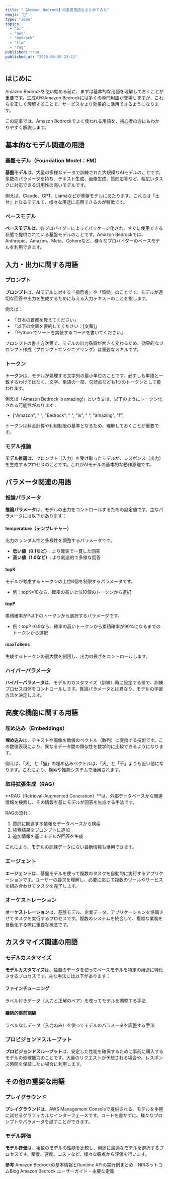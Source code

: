 ```yaml
---
title: "【Amazon Bedrock】の重要用語をまとめてみた"
emoji: "🍣"
type: "idea"
topics:
  - "ai"
  - "aws"
  - "bedrock"
  - "llm"
  - "rag"
published: true
published_at: "2025-06-30 23:11"
---
```


## はじめに
Amazon Bedrockを使い始める前に、まずは基本的な用語を理解しておくことが重要です。生成AIやAmazon Bedrockには多くの専門用語が登場しますが、これらを正しく理解することで、サービスをより効果的に活用できるようになります。

この記事では、Amazon Bedrockでよく使われる用語を、初心者の方にもわかりやすく解説します。

## 基本的なモデル関連の用語

### 基盤モデル（Foundation Model：FM）
**基盤モデル**は、大量の多様なデータで訓練された大規模なAIモデルのことです。多数のパラメータを持ち、テキスト生成、画像生成、質問応答など、幅広いタスクに対応できる汎用性の高いモデルです。

例えば、Claude、GPT、Llamaなどが基盤モデルにあたります。これらは「土台」となるモデルで、様々な用途に応用できるのが特徴です。

### ベースモデル
**ベースモデル**は、各プロバイダーによってパッケージ化され、すぐに使用できる状態で提供されている基盤モデルのことです。Amazon Bedrockでは、Anthropic、Amazon、Meta、Cohereなど、様々なプロバイダーのベースモデルを利用できます。

## 入力・出力に関する用語

### プロンプト
**プロンプト**は、AIモデルに対する「指示書」や「質問」のことです。モデルが適切な回答や出力を生成するために与える入力テキストのことを指します。

例えば：
- 「日本の首都を教えてください」
- 「以下の文章を要約してください：[文章]」
- 「Python でソートを実装するコードを書いてください」

プロンプトの書き方次第で、モデルの出力品質が大きく変わるため、効果的なプロンプト作成（プロンプトエンジニアリング）は重要なスキルです。

### トークン
**トークン**は、モデルが処理する文字列の最小単位のことです。必ずしも単語と一致するわけではなく、文字、単語の一部、句読点なども1つのトークンとして扱われます。

例えば「Amazon Bedrock is amazing!」という文は、以下のようにトークン化される可能性があります：
- ["Amazon", " ", "Bedrock", " ", "is", " ", "amazing", "!"]

トークンは料金計算や利用制限の基準となるため、理解しておくことが重要です。

### モデル推論
**モデル推論**は、プロンプト（入力）を受け取ったモデルが、レスポンス（出力）を生成するプロセスのことです。これがAIモデルの基本的な動作原理です。

## パラメータ関連の用語

### 推論パラメータ
**推論パラメータ**は、モデルの出力をコントロールするための設定値です。主なパラメータには以下があります：

#### temperature（テンプレチャー）
出力のランダム性と多様性を調整するパラメータです。
- **低い値（0.1など）**: より確実で一貫した回答
- **高い値（1.0など）**: より創造的で多様な回答

#### topK
モデルが考慮するトークンの上位K個を制限するパラメータです。
- 例：topK=10なら、確率の高い上位10個のトークンから選択

#### topP
累積確率がP以下のトークンから選択するパラメータです。
- 例：topP=0.9なら、確率の高いトークンから累積確率が90%になるまでのトークンから選択

#### maxTokens
生成するトークンの最大数を制限し、出力の長さをコントロールします。

### ハイパーパラメータ
**ハイパーパラメータ**は、モデルのカスタマイズ（訓練）時に設定する値で、訓練プロセス自体をコントロールします。推論パラメータとは異なり、モデルの学習方法を決定します。

## 高度な機能に関する用語

### 埋め込み（Embeddings）
**埋め込み**は、テキストや画像を数値のベクトル（数列）に変換する技術です。この数値表現により、異なるデータ間の類似性を数学的に比較できるようになります。

例えば、「犬」と「猫」の埋め込みベクトルは、「犬」と「車」よりも近い値になります。これにより、検索や推薦システムで活用されます。

### 取得拡張生成（RAG）
**RAG（Retrieval-Augmented Generation）**は、外部データベースから関連情報を検索し、その情報を基にモデルが回答を生成する手法です。

RAGの流れ：
1. 質問に関連する情報をデータベースから検索
2. 検索結果をプロンプトに追加
3. 追加情報を基にモデルが回答を生成

これにより、モデルの訓練データにない最新情報も活用できます。

### エージェント
**エージェント**は、基盤モデルを使って複数のタスクを自動的に実行するアプリケーションです。ユーザーの要求を理解し、必要に応じて複数のツールやサービスを組み合わせてタスクを完了します。

### オーケストレーション
**オーケストレーション**は、基盤モデル、企業データ、アプリケーションを協調させてタスクを実行するプロセスです。複数のシステムを統合して、複雑な業務を自動化する際に重要な概念です。

## カスタマイズ関連の用語

### モデルカスタマイズ
**モデルカスタマイズ**は、独自のデータを使ってベースモデルを特定の用途に特化させるプロセスです。主な手法には以下があります：

#### ファインチューニング
ラベル付きデータ（入力と正解のペア）を使ってモデルを調整する手法

#### 継続的事前訓練
ラベルなしデータ（入力のみ）を使ってモデルのパラメータを調整する手法

### プロビジョンドスループット
**プロビジョンドスループット**は、安定した性能を確保するために事前に購入するモデルの処理能力のことです。大量のリクエストが予想される場合や、レスポンス時間を保証したい場合に利用します。

## その他の重要な用語

### プレイグラウンド
**プレイグラウンド**は、AWS Management Consoleで提供される、モデルを手軽に試せるグラフィカルなインターフェースです。コードを書かずに、様々なプロンプトやパラメータを試すことができます。

### モデル評価
**モデル評価**は、複数のモデルの性能を比較し、用途に最適なモデルを選択するプロセスです。精度、速度、コストなど、様々な観点から評価を行います。


**参考**
Amazon Bedrockの基本情報とRuntime APIの実行例まとめ - NRIネットコムBlog
Amazon Bedrock ユーザーガイド - 主要な定義